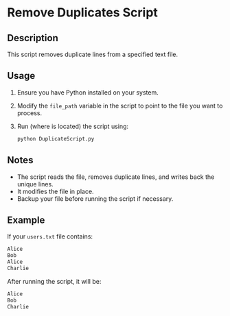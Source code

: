 # Remove Duplicates Script

## Description

This script removes duplicate lines from a specified text file.

## Usage

1. Ensure you have Python installed on your system.
2. Modify the `file_path` variable in the script to point to the file you want to process.
3. Run (where is located) the script using:

   ```sh
   python DuplicateScript.py

## Notes

- The script reads the file, removes duplicate lines, and writes back the unique lines.
- It modifies the file in place.
- Backup your file before running the script if necessary.

## Example

If your `users.txt` file contains:

```txt
Alice
Bob
Alice
Charlie
```

After running the script, it will be:

```txt
Alice
Bob
Charlie
